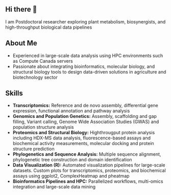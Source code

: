 ## Hi there 👋

I am Postdoctoral researcher exploring plant metabolism, biosynergists, and high-throughput biological data pipelines

## About Me
-  Experienced in large-scale data analysis using HPC environments such as Compute Canada servers  
-  Passionate about integrating bioinformatics, molecular biology, and structural biology tools to design data-driven solutions in agriculture and biotechnology sector

## Skills
- **Transcriptomics:** Reference and de novo assembly, differential gene expression, functional annotation and pathway analysis  
- **Genomics and Population Genetics:** Assembly, scaffolding and gap filling, Variant calling, Genome Wide Association Studies (GWAS) and population structure analysis  
- **Proteomics and Structural Biology:** Highthrougput protein analysis including HDX-MS data analysis, fluorescence-based assays and biochemical activity measurements, molecular     docking and protein structure prediction  
- **Phylogenetics and Sequence Analysis:** Multiple sequence alignment, phylogenetic tree construction and domain identification
- **Data Visualization (R):** Automated visualization pipelines for large-scale datasets. Custom plots for transcriptomics, proteomics, and biochemical assays using ggplot2,          ComplexHeatmap and pheatmap
- **Bioinformatics Pipelines and HPC:** Parallelized workflows, multi-omics integration and large-scale data mining  

  






<!--
**MehaOmics/MehaOmics** is a ✨ _special_ ✨ repository because its `README.md` (this file) appears on your GitHub profile.

Here are some ideas to get you started:

- 🔭 I’m currently working on ...
- 🌱 I’m currently learning ...
- 👯 I’m looking to collaborate on ...
- 🤔 I’m looking for help with ...
- 💬 Ask me about ...
- 📫 How to reach me: ...
- 😄 Pronouns: ...
- ⚡ Fun fact: ...
-->
